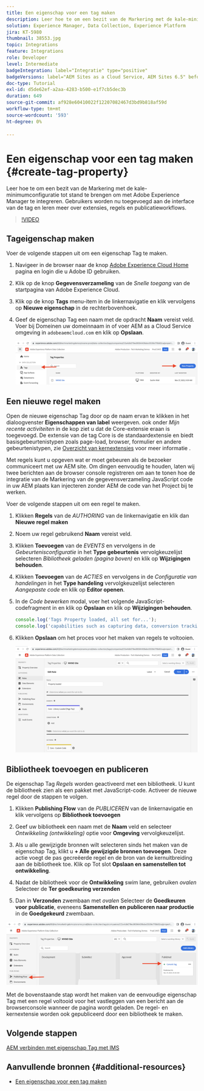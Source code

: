 ```yaml
---
title: Een eigenschap voor een tag maken
description: Leer hoe te om een bezit van de Markering met de kale-minimumconfiguratie tot stand te brengen om met AEM te integreren. Gebruikers worden nu toegevoegd aan de interface van de tag en leren meer over extensies, regels en publicatieworkflows.
solution: Experience Manager, Data Collection, Experience Platform
jira: KT-5980
thumbnail: 38553.jpg
topic: Integrations
feature: Integrations
role: Developer
level: Intermediate
badgeIntegration: label="Integratie" type="positive"
badgeVersions: label="AEM Sites as a Cloud Service, AEM Sites 6.5" before-title="false"
doc-type: Tutorial
exl-id: d5de62ef-a2aa-4283-b500-e1f7cb5dec3b
duration: 649
source-git-commit: af928e60410022f12207082467d3bd9b818af59d
workflow-type: tm+mt
source-wordcount: '593'
ht-degree: 0%

---
```


# Een eigenschap voor een tag maken {#create-tag-property}

Leer hoe te om een bezit van de Markering met de kale-minimumconfiguratie tot stand te brengen om met Adobe Experience Manager te integreren. Gebruikers worden nu toegevoegd aan de interface van de tag en leren meer over extensies, regels en publicatieworkflows.

>[!VIDEO](https://video.tv.adobe.com/v/38553?quality=12&learn=on)

## Tageigenschap maken

Voer de volgende stappen uit om een eigenschap Tag te maken.

1. Navigeer in de browser naar de knop [Adobe Experience Cloud Home](https://experience.adobe.com/) pagina en login die u Adobe ID gebruiken.

1. Klik op de knop **Gegevensverzameling** van de _Snelle toegang_ van de startpagina van Adobe Experience Cloud.

1. Klik op de knop **Tags** menu-item in de linkernavigatie en klik vervolgens op **Nieuwe eigenschap** in de rechterbovenhoek.

1. Geef de eigenschap Tag een naam met de opdracht **Naam** vereist veld. Voer bij Domeinen uw domeinnaam in of voer AEM as a Cloud Service omgeving in `adobeaemcloud.com` en klik op **Opslaan**.

   ![Eigenschappen van label](assets/tag-properties.png)

## Een nieuwe regel maken

Open de nieuwe eigenschap Tag door op de naam ervan te klikken in het dialoogvenster **Eigenschappen van label** weergeven. ook onder _Mijn recente activiteiten_ in de kop ziet u dat de Core-extensie eraan is toegevoegd. De extensie van de tag Core is de standaardextensie en biedt basisgebeurtenistypen zoals page-load, browser, formulier en andere gebeurtenistypen, zie [Overzicht van kernextensies](https://experienceleague.adobe.com/docs/experience-platform/tags/extensions/client/core/overview.html) voor meer informatie .

Met regels kunt u opgeven wat er moet gebeuren als de bezoeker communiceert met uw AEM site. Om dingen eenvoudig te houden, laten wij twee berichten aan de browser console registreren om aan te tonen hoe de integratie van de Markering van de gegevensverzameling JavaScript code in uw AEM plaats kan injecteren zonder AEM de code van het Project bij te werken.

Voer de volgende stappen uit om een regel te maken.

1. Klikken **Regels** van de _AUTHORING_ van de linkernavigatie en klik dan **Nieuwe regel maken**

1. Noem uw regel gebruikend **Naam** vereist veld.

1. Klikken **Toevoegen** van de _EVENTS_ en vervolgens in de _Gebeurtenisconfiguratie_ in het **Type gebeurtenis** vervolgkeuzelijst selecteren _Bibliotheek geladen (pagina boven)_ en klik op **Wijzigingen behouden**.

1. Klikken **Toevoegen** van de _ACTIES_ en vervolgens in de _Configuratie van handelingen_ in het **Type handeling** vervolgkeuzelijst selecteren _Aangepaste code_ en klik op **Editor openen**.

1. In de _Code bewerken_ modal, voer het volgende JavaScript-codefragment in en klik op **Opslaan** en klik op **Wijzigingen behouden**.

   ```javascript
   console.log('Tags Property loaded, all set for...');
   console.log('capabilities such as capturing data, conversion tracking and delivering unique and personalized experiences');
   ```

1. Klikken **Opslaan** om het proces voor het maken van regels te voltooien.

   ![Nieuwe regel](assets/new-rule.png)

## Bibliotheek toevoegen en publiceren

De eigenschap Tag _Regels_ worden geactiveerd met een bibliotheek. U kunt de bibliotheek zien als een pakket met JavaScript-code. Activeer de nieuwe regel door de stappen te volgen.

1. Klikken **Publishing Flow** van de _PUBLICEREN_ van de linkernavigatie en klik vervolgens op **Bibliotheek toevoegen**

1. Geef uw bibliotheek een naam met de **Naam** veld en selecteer _Ontwikkeling (ontwikkeling)_ optie voor **Omgeving** vervolgkeuzelijst.

1. Als u alle gewijzigde bronnen wilt selecteren sinds het maken van de eigenschap Tag, klikt u **+ Alle gewijzigde bronnen toevoegen**. Deze actie voegt de pas gecreëerde regel en de bron van de kernuitbreiding aan de bibliotheek toe. Klik op Tot slot **Opslaan en samenstellen tot ontwikkeling**.

1. Nadat de bibliotheek voor de **Ontwikkeling** swim lane, gebruiken _ovalen_ Selecteer de **Ter goedkeuring verzenden**

1. Dan in **Verzonden** zwembaan met _ovalen_ Selecteer de **Goedkeuren voor publicatie**, eveneens **Samenstellen en publiceren naar productie** in de **Goedgekeurd** zwembaan.

![Gepubliceerde bibliotheek](assets/published-library.png)


Met de bovenstaande stap wordt het maken van de eenvoudige eigenschap Tag met een regel voltooid voor het vastleggen van een bericht aan de browserconsole wanneer de pagina wordt geladen. De regel- en kernextensie worden ook gepubliceerd door een bibliotheek te maken.

## Volgende stappen

[AEM verbinden met eigenschap Tag met IMS](connect-aem-tag-property-using-ims.md)


## Aanvullende bronnen {#additional-resources}

* [Een eigenschap voor een tag maken](https://experienceleague.adobe.com/docs/platform-learn/implement-in-websites/configure-tags/create-a-property.html)
